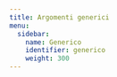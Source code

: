 ```yaml
---
title: Argomenti generici
menu:
  sidebar:
    name: Generico
    identifier: generico
    weight: 300
---
```


